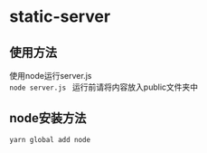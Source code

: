 # static-server
## 使用方法
使用node运行server.js  
```node server.js ```
运行前请将内容放入public文件夹中

## node安装方法
``` yarn global add node ```

